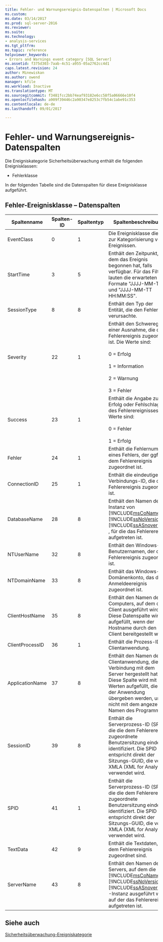 ```yaml
---
title: Fehler- und Warnungsereignis-Datenspalten | Microsoft Docs
ms.custom: 
ms.date: 03/14/2017
ms.prod: sql-server-2016
ms.reviewer: 
ms.suite: 
ms.technology:
- analysis-services
ms.tgt_pltfrm: 
ms.topic: reference
helpviewer_keywords:
- Errors and Warnings event category [SQL Server]
ms.assetid: f375d303-7aab-4c51-a955-05a2762cc4d1
caps.latest.revision: 24
author: Minewiskan
ms.author: owend
manager: kfile
ms.workload: Inactive
ms.translationtype: MT
ms.sourcegitcommit: f3481fcc2bb74eaf93182e6cc58f5a06666e10f4
ms.openlocfilehash: a909f39446c2a90347e8253c7fb54c1abe91c353
ms.contentlocale: de-de
ms.lasthandoff: 09/01/2017

---
```

# <a name="errors-and-warnings-events-data-columns"></a>Fehler- und Warnungsereignis-Datenspalten
  Die Ereigniskategorie Sicherheitsüberwachung enthält die folgenden Ereignisklassen:  
  
-   Fehlerklasse  
  
 In der folgenden Tabelle sind die Datenspalten für diese Ereignisklasse aufgeführt.  
  
## <a name="error-event-classdata-columns"></a>Fehler-Ereignisklasse – Datenspalten  
  
|**Spaltenname**|**Spalten-ID**|**Spaltentyp**|**Spaltenbeschreibung**|  
|---------------------|-------------------|---------------------|----------------------------|  
|EventClass|0|1|Die Ereignisklasse dient zur Kategorisierung von Ereignissen.|  
|StartTime|3|5|Enthält den Zeitpunkt, zu dem das Ereignis begonnen hat, falls verfügbar. Für das Filtern lauten die erwarteten Formate "JJJJ-MM-TT" und "JJJJ-MM-TT HH:MM:SS".|  
|SessionType|8|8|Enthält den Typ der Entität, die den Fehler verursachte.|  
|Severity|22|1|Enthält den Schweregrad einer Ausnahme, die dem Fehlerereignis zugeordnet ist. Die Werte sind:<br /><br /> 0 = Erfolg<br /><br /> 1 = Information<br /><br /> 2 = Warnung<br /><br /> 3 = Fehler|  
|Success|23|1|Enthält die Angabe zum Erfolg oder Fehlschlagen des Fehlerereignisses. Die Werte sind:<br /><br /> 0 = Fehler<br /><br /> 1 = Erfolg|  
|Fehler|24|1|Enthält die Fehlernummer eines Fehlers, der ggf. dem Fehlerereignis zugeordnet ist.|  
|ConnectionID|25|1|Enthält die eindeutige Verbindungs-ID, die dem Fehlerereignis zugeordnet ist.|  
|DatabaseName|28|8|Enthält den Namen der Instanz von [!INCLUDE[msCoName](../../includes/msconame-md.md)] [!INCLUDE[ssNoVersion](../../includes/ssnoversion-md.md)] [!INCLUDE[ssASnoversion](../../includes/ssasnoversion-md.md)] , für die das Fehlerereignis aufgetreten ist.|  
|NTUserName|32|8|Enthält den Windows-Benutzernamen, der dem Fehlerereignis zugeordnet ist.|  
|NTDomainName|33|8|Enthält das Windows-Domänenkonto, das dem Anmeldeereignis zugeordnet ist.|  
|ClientHostName|35|8|Enthält den Namen des Computers, auf dem der Client ausgeführt wird. Diese Datenspalte wird aufgefüllt, wenn der Hostname durch den Client bereitgestellt wird.|  
|ClientProcessID|36|1|Enthält die Prozess-ID der Clientanwendung.|  
|ApplicationName|37|8|Enthält den Namen der Clientanwendung, die die Verbindung mit dem Server hergestellt hat. Diese Spalte wird mit den Werten aufgefüllt, die von der Anwendung übergeben werden, und nicht mit dem angezeigten Namen des Programms.|  
|SessionID|39|8|Enthält die Serverprozess-ID (SPID), die die dem Fehlerereignis zugeordnete Benutzersitzung eindeutig identifiziert. Die SPID entspricht direkt der Sitzungs-GUID, die von XMLA (XML for Analysis) verwendet wird.|  
|SPID|41|1|Enthält die Serverprozess-ID (SPID), die die dem Fehlerereignis zugeordnete Benutzersitzung eindeutig identifiziert. Die SPID entspricht direkt der Sitzungs-GUID, die von XMLA (XML for Analysis) verwendet wird.|  
|TextData|42|9|Enthält die Textdaten, die dem Fehlerereignis zugeordnet sind.|  
|ServerName|43|8|Enthält den Namen des Servers, auf dem die [!INCLUDE[msCoName](../../includes/msconame-md.md)] [!INCLUDE[ssNoVersion](../../includes/ssnoversion-md.md)] [!INCLUDE[ssASnoversion](../../includes/ssasnoversion-md.md)] -Instanz ausgeführt wird, auf der das Fehlerereignis aufgetreten ist.|  
  
## <a name="see-also"></a>Siehe auch  
 [Sicherheitsüberwachung-Ereigniskategorie](../../analysis-services/trace-events/security-audit-event-category.md)  
  
  

